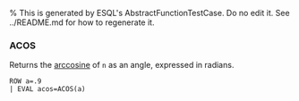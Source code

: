% This is generated by ESQL's AbstractFunctionTestCase. Do no edit it. See ../README.md for how to regenerate it.

### ACOS
Returns the [arccosine](https://en.wikipedia.org/wiki/Inverse_trigonometric_functions) of `n` as an angle, expressed in radians.

```esql
ROW a=.9
| EVAL acos=ACOS(a)
```
